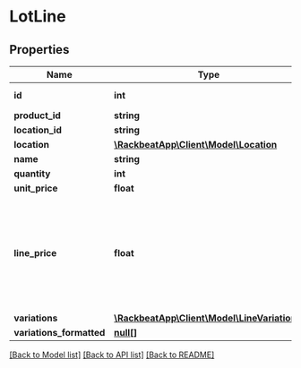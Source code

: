 # LotLine

## Properties
Name | Type | Description | Notes
------------ | ------------- | ------------- | -------------
**id** | **int** | Unique integer | [optional] 
**product_id** | **string** |  | [optional] 
**location_id** | **string** |  | [optional] 
**location** | [**\RackbeatApp\Client\Model\Location**](Location.md) |  | [optional] 
**name** | **string** |  | [optional] 
**quantity** | **int** |  | [optional] 
**unit_price** | **float** |  | [optional] 
**line_price** | **float** | Allows up to 6 decimals. Must not use comma (,) but instead a period (.) for decimals. | [optional] 
**variations** | [**\RackbeatApp\Client\Model\LineVariation[]**](LineVariation.md) |  | [optional] 
**variations_formatted** | [**null[]**](.md) |  | [optional] 

[[Back to Model list]](../README.md#documentation-for-models) [[Back to API list]](../README.md#documentation-for-api-endpoints) [[Back to README]](../README.md)


